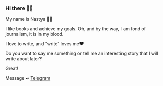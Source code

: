 ### Hi there 👋🏻
 My name is Nastya ✌🏻
 
I like books and achieve my goals. 
Oh, and by the way, I am fond of journalism, it is in my blood.

I love to write, and "write" loves me❤️

Do you want to say me something or tell me an interesting story that I will write about later? 

Great!

Message ➺ [Telegram](https://telegram.me/kwqxzb)
